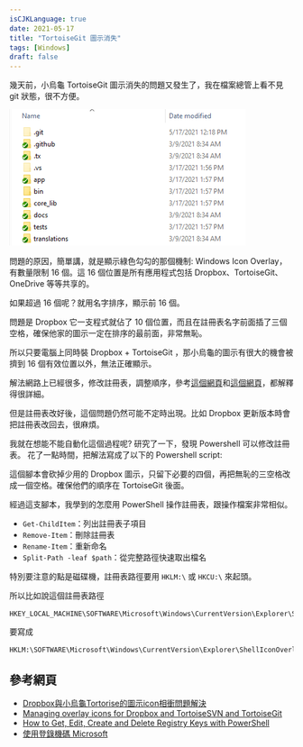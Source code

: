 ```yaml
---
isCJKLanguage: true
date: 2021-05-17
title: "TortoiseGit 圖示消失"
tags: [Windows]
draft: false
---
```


幾天前，小烏龜 TortoiseGit 圖示消失的問題又發生了，我在檔案總管上看不見 git 狀態，很不方便。

![icon-overlay](/img/icon-overlay.png)

問題的原因，簡單講，就是顯示綠色勾勾的那個機制: Windows Icon Overlay，有數量限制 16 個。這 16 個位置是所有應用程式包括 Dropbox、TortoiseGit、OneDrive 等等共享的。

如果超過 16 個呢？就用名字排序，顯示前 16 個。

問題是 Dropbox 它一支程式就佔了 10 個位置，而且在註冊表名字前面插了三個空格，確保他家的圖示一定在排序的最前面，非常無恥。

所以只要電腦上同時裝 Dropbox + TortoiseGit ，那小烏龜的圖示有很大的機會被擠到 16 個有效位置以外，無法正確顯示。

解法網路上已經很多，修改註冊表，調整順序，參考[這個網頁][0]和[這個網頁][1]，都解釋得很詳細。

但是註冊表改好後，這個問題仍然可能不定時出現。比如 Dropbox 更新版本時會把註冊表改回去，很麻煩。

我就在想能不能自動化這個過程呢? 研究了一下，發現 Powershell 可以修改註冊表。
花了一點時間，把解法寫成了以下的 Powershell script:

<script src="https://gist.github.com/chchwy/5418022d47fa49481f71ba481f54c02a.js"></script>

這個腳本會砍掉少用的 Dropbox 圖示，只留下必要的四個，再把無恥的三空格改成一個空格。確保他們的順序在 TortoiseGit 後面。

經過這支腳本，我學到的怎麼用 PowerShell 操作註冊表，跟操作檔案非常相似。

- `Get-ChildItem`：列出註冊表子項目
- `Remove-Item`：刪除註冊表
- `Rename-Item`：重新命名
- `Split-Path -leaf $path`：從完整路徑快速取出檔名 

特別要注意的點是磁碟機，註冊表路徑要用 `HKLM:\` 或 `HKCU:\` 來起頭。

所以比如說這個註冊表路徑
```
HKEY_LOCAL_MACHINE\SOFTWARE\Microsoft\Windows\CurrentVersion\Explorer\ShellIconOverlayIdentifiers
```
要寫成
```
HKLM:\SOFTWARE\Microsoft\Windows\CurrentVersion\Explorer\ShellIconOverlayIdentifiers
```

## 參考網頁

- [Dropbox與小烏龜Tortorise的圖示icon相衝問題解決][0]
- [Managing overlay icons for Dropbox and TortoiseSVN and TortoiseGit][1]
- [How to Get, Edit, Create and Delete Registry Keys with PowerShell][2]
- [使用登錄機碼 Microsoft][3]

[0]: https://dotblogs.com.tw/kevinya/2017/07/24/180237 "TorsoieGit 跟 Dropbox 相衝"
[1]: https://www.garethjmsaunders.co.uk/2015/03/22/managing-overlay-icons-for-dropbox-and-tortoisesvn-and-tortoisegit/
[2]: https://blog.netwrix.com/2018/09/11/how-to-get-edit-create-and-delete-registry-keys-with-powershell/
[3]: https://docs.microsoft.com/zh-tw/powershell/scripting/samples/working-with-registry-keys?view=powershell-7.1

